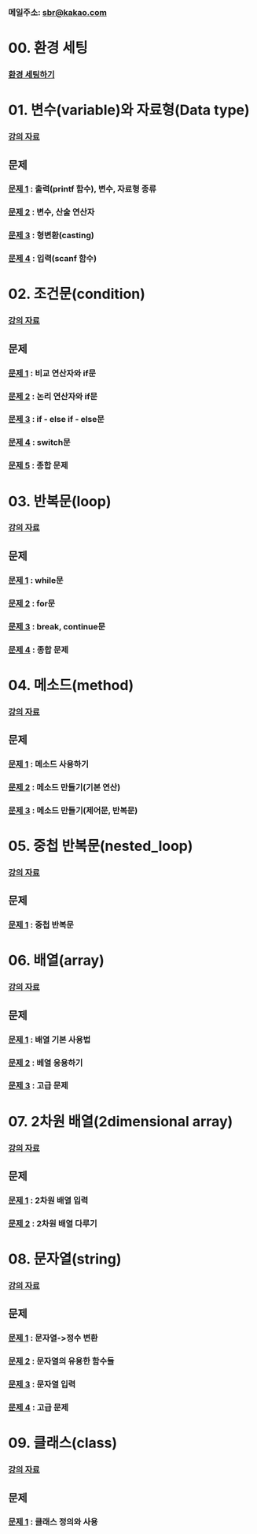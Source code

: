 ### 메일주소: sbr@kakao.com

# 00. 환경 세팅
### [환경 세팅하기](00_setting/README.md)

# 01. 변수(variable)와 자료형(Data type)

### [강의 자료](01_variable/README.md)

## 문제
### [문제 1](01_variable/quiz01) : 출력(printf 함수), 변수, 자료형 종류
### [문제 2](01_variable/quiz02) : 변수, 산술 연산자
### [문제 3](01_variable/quiz03) : 형변환(casting)
### [문제 4](01_variable/quiz04) : 입력(scanf 함수)


# 02. 조건문(condition)

### [강의 자료](02_condition/README.md)

## 문제
### [문제 1](quiz01) : 비교 연산자와 if문
### [문제 2](quiz02) : 논리 연산자와 if문
### [문제 3](quiz03) : if - else if - else문
### [문제 4](quiz04) : switch문
### [문제 5](quiz05) : 종합 문제

# 03. 반복문(loop)

### [강의 자료](03_loop/README.md)

## 문제
### [문제 1](quiz01) : while문
### [문제 2](quiz02) : for문
### [문제 3](quiz03) : break, continue문
### [문제 4](quiz04) : 종합 문제

# 04. 메소드(method)

### [강의 자료](04_method/README.md)

## 문제
### [문제 1](quiz01) : 메소드 사용하기
### [문제 2](quiz02) : 메소드 만들기(기본 연산)
### [문제 3](quiz03) : 메소드 만들기(제어문, 반복문)

# 05. 중첩 반복문(nested_loop)

### [강의 자료](05_nested_loop/README.md)

## 문제
### [문제 1](quiz01) : 중첩 반복문

# 06. 배열(array)

### [강의 자료](06_array/README.md)

## 문제
### [문제 1](quiz01) : 배열 기본 사용법
### [문제 2](quiz02) : 베열 응용하기
### [문제 3](quiz03) : 고급 문제

# 07. 2차원 배열(2dimensional array)

### [강의 자료](07_two_d_array/README.md)

## 문제
### [문제 1](quiz01) : 2차원 배열 입력
### [문제 2](quiz02) : 2차원 배열 다루기

# 08. 문자열(string)

### [강의 자료](08_string/README.md)

## 문제
### [문제 1](quiz01) : 문자열->정수 변환
### [문제 2](quiz02) : 문자열의 유용한 함수들
### [문제 3](quiz03) : 문자열 입력
### [문제 4](quiz04) : 고급 문제

# 09. 클래스(class)

### [강의 자료](09_class/README.md)

## 문제
### [문제 1](quiz01) : 클래스 정의와 사용